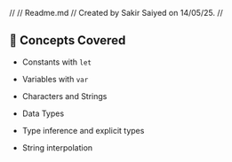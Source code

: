//
//  Readme.md
//  Created by Sakir Saiyed on 14/05/25.
// 

## 🧠 Concepts Covered
- Constants with `let`
- Variables with `var`
- Characters and Strings
- Data Types

- Type inference and explicit types
- String interpolation 
